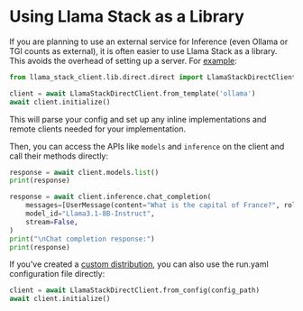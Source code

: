 # Using Llama Stack as a Library

If you are planning to use an external service for Inference (even Ollama or TGI counts as external), it is often easier to use Llama Stack as a library. This avoids the overhead of setting up a server. For [example](https://github.com/meta-llama/llama-stack-client-python/blob/main/src/llama_stack_client/lib/direct/test.py):

```python
from llama_stack_client.lib.direct.direct import LlamaStackDirectClient

client = await LlamaStackDirectClient.from_template('ollama')
await client.initialize()
```

This will parse your config and set up any inline implementations and remote clients needed for your implementation.

Then, you can access the APIs like `models` and `inference` on the client and call their methods directly:

```python
response = await client.models.list()
print(response)
```

```python
response = await client.inference.chat_completion(
    messages=[UserMessage(content="What is the capital of France?", role="user")],
    model_id="Llama3.1-8B-Instruct",
    stream=False,
)
print("\nChat completion response:")
print(response)
```

If you've created a [custom distribution](https://llama-stack.readthedocs.io/en/latest/distributions/building_distro.html), you can also use the run.yaml configuration file directly:

```python
client = await LlamaStackDirectClient.from_config(config_path)
await client.initialize()
```
